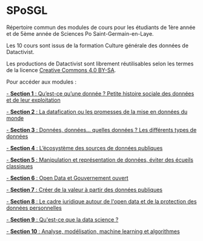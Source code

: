 # SPoSGL
Répertoire commun des modules de cours pour les étudiants de 1ère année et de 5ème année de Sciences Po Saint-Germain-en-Laye.

Les 10 cours sont issus de la formation Culture générale des données de Datactivist.

Les productions de Datactivist sont librement réutilisables selon les termes de la licence [Creative Commons 4.0 BY-SA](https://creativecommons.org/licenses/by-sa/4.0/legalcode.fr).

Pour accéder aux modules :

[- **Section 1** : Qu’est-ce qu’une donnée ? Petite histoire sociale des données et de leur exploitation](https://datactivist.coop/SPoSGL/sections/section1.html#1)

[- **Section 2** : La datafication ou les promesses de la mise en données du monde](https://datactivist.coop/SPoSGL/sections/section2.html#1)

[- **Section 3** : Données, données… quelles données ? Les différents types de données](https://datactivist.coop/SPoSGL/sections/section3.html#1)

[- **Section 4** : L’écosystème des sources de données publiques](https://datactivist.coop/SPoSGL/sections/section4.html#1)

[- **Section 5** : Manipulation et représentation de données, éviter des écueils classiques](https://datactivist.coop/SPoSGL/sections/section5.html#1)

[- **Section 6** : Open Data et Gouvernement ouvert](https://datactivist.coop/SPoSGL/sections/section6.html#1)

[- **Section 7** : Créer de la valeur à partir des
données publiques](https://docs.google.com/presentation/d/e/2PACX-1vSoJF4D-CBqlOAlBPhYmwIfYFoPIYmrCOvd5qe2Dowxaf47P_DYq6K5eLwMYxa37xKQIbl0wAUlwI8u/pub?start=false&loop=false&delayms=30000)

[- **Section 8** : Le cadre juridique autour de l'open data et de la protection des données personnelles](https://docs.google.com/presentation/d/e/2PACX-1vTXhJh2yXB2Y-OHns3aXf9Fn8MS7ahp208ZTwj_9WSrE6cCpjDI4gXaPcoWz2_UATtFtFht00kctvbX/pub?start=false&loop=false&delayms=30000)

[- **Section 9** : Qu'est-ce que la data science ? ](https://datactivist.coop/SPoSGL/sections/section9.html#1)

[- **Section 10** : Analyse, modélisation, machine learning et algorithmes ](https://datactivist.coop/SPoSGL/sections/section10.html#1)

